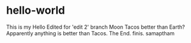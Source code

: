 # hello-world
This is my Hello
Edited for 'edit 2' branch
Moon Tacos better than Earth? Apparently anything is better than Tacos.
The End. finis. samaptham
